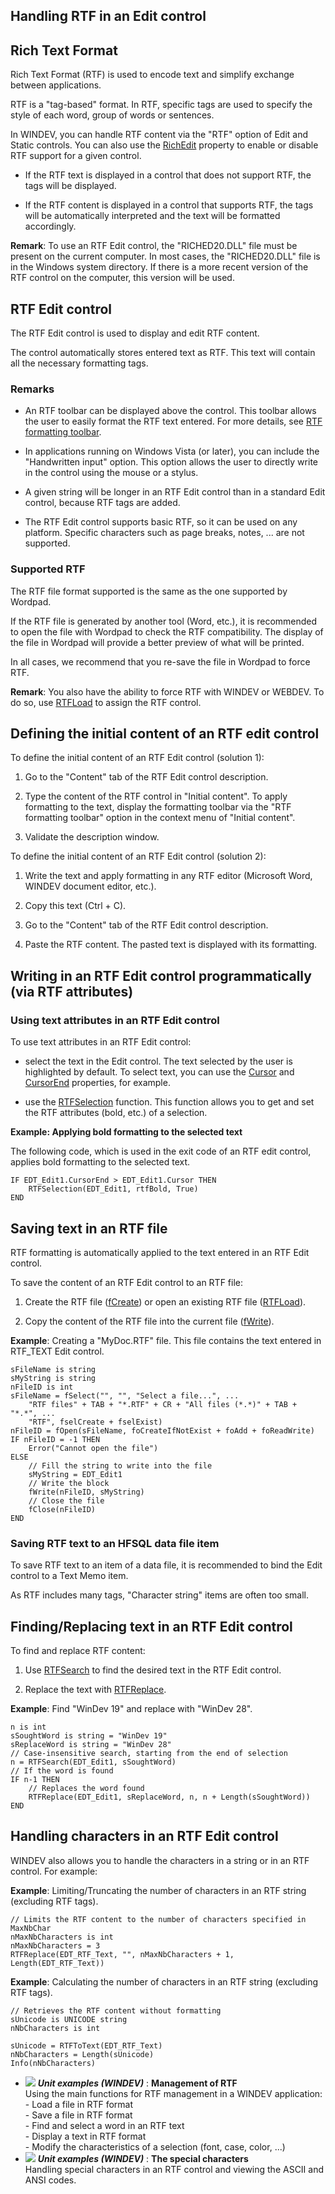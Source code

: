 
## Handling RTF in an Edit control
			



<a name="NOTE1"></a>
<a name="NOTE1_1"></a>


## Rich Text Format
<a name="rich_text_format_ELTTEXTE000231"></a>
Rich Text Format (RTF) is used to encode text and simplify exchange between applications.

RTF is a "tag-based" format. In RTF, specific tags are used to specify the style of each word, group of words or sentences.

In WINDEV, you can handle RTF content via the "RTF" option of Edit and Static controls. 
You can also use the [RichEdit](../Proprietes/2510108.md) property to enable or disable RTF support for a given control.

- If the RTF text is displayed in a control that does not support RTF, the tags will be displayed.

- If the RTF content is displayed in a control that supports RTF, the tags will be automatically interpreted and the text will be formatted accordingly.




**Remark**: To use an RTF Edit control, the "RICHED20.DLL" file must be present on the current computer. In most cases, the "RICHED20.DLL" file is in the Windows system directory. If there is a more recent version of the RTF control on the computer, this version will be used.

<a name="NOTE2"></a>
<a name="NOTE2_1"></a>


## RTF Edit control
<a name="rtf_edit_control_ELTTEXTE000255"></a>
The RTF Edit control is used to display and edit RTF content.

The control automatically stores entered text as RTF. This text will contain all the necessary formatting tags.


### Remarks
<a name="remarks_ELTPARAGRAPHE000039"></a>

- An RTF toolbar can be displayed above the control. This toolbar allows the user to easily format the RTF text entered. For more details, see [RTF formatting toolbar](../WDChamp/9500104.md).

- In applications running on Windows Vista (or later), you can include the "Handwritten input" option. This option allows the user to directly write in the control using the mouse or a stylus. 

- A given string will be longer in an RTF Edit control than in a standard Edit control, because RTF tags are added.

- The RTF Edit control supports basic RTF, so it can be used on any platform. Specific characters such as page breaks, notes, ... are not supported.



<a name="NOTE2_2"></a>


### Supported RTF
<a name="supported_rtf_ELTPARAGRAPHE000052"></a>

The RTF file format supported is the same as the one supported by Wordpad. 

If the RTF file is generated by another tool (Word, etc.), it is recommended to open the file with Wordpad to check the RTF compatibility. The display of the file in Wordpad will provide a better preview of what will be printed.

In all cases, we recommend that you re-save the file in Wordpad to force RTF.

**Remark**: You also have the ability to force RTF with WINDEV or WEBDEV. To do so, use [RTFLoad](../WDLang1/3025041.md) to assign the RTF control.

<a name="NOTE3"></a>
<a name="NOTE3_1"></a>


## Defining the initial content of an RTF edit control
<a name="defining_the_initial_content_rtf_edit_control_ELTTEXTE000291"></a>
To define the initial content of an RTF Edit control (solution 1): 

1. Go to the "Content" tab of the RTF Edit control description.

2. Type the content of the RTF control in "Initial content". To apply formatting to the text, display the formatting toolbar via the "RTF formatting toolbar" option in the context menu of "Initial content".

3. Validate the description window.



<a name="NOTE3_2"></a>
To define the initial content of an RTF Edit control (solution 2): 

1. Write the text and apply formatting in any RTF editor (Microsoft Word, WINDEV document editor, etc.).

2. Copy this text (Ctrl + C).

3. Go to the "Content" tab of the RTF Edit control description.

4. Paste the RTF content. The pasted text is displayed with its formatting.




<a name="NOTE4"></a>
<a name="NOTE4_1"></a>


## Writing in an RTF Edit control programmatically (via RTF attributes)
<a name="writing_rtf_edit_control_programmatically_via_rtf_attributes_ELTTEXTE000321"></a>


### Using text attributes in an RTF Edit control
<a name="using_text_attributes_rtf_edit_control_ELTPARAGRAPHE000091"></a>

To use text attributes in an RTF Edit control: 

- select the text in the Edit control. The text selected by the user is highlighted by default. To select text, you can use the [Cursor](../Proprietes/2510025.md) and [CursorEnd](../Proprietes/2510047.md) properties, for example.

- use the [RTFSelection](../WDLang1/3025023.md) function. This function allows you to get and set the RTF attributes (bold, etc.) of a selection.




**Example: Applying bold formatting to the selected text**

The following code, which is used in the exit code of an RTF edit control, applies bold formatting to the selected text.


```wl
IF EDT_Edit1.CursorEnd > EDT_Edit1.Cursor THEN
	RTFSelection(EDT_Edit1, rtfBold, True)
END
```


<a name="NOTE5"></a>
<a name="NOTE5_1"></a>


## Saving text in an RTF file
<a name="saving_text_rtf_file_ELTTEXTE000345"></a>
RTF formatting is automatically applied to the text entered in an RTF Edit control.

To save the content of an RTF Edit control to an RTF file:

1. Create the RTF file ([fCreate](../WDLang1/3036017.md)) or open an existing RTF file ([RTFLoad](../WDLang1/3025041.md)).

2. Copy the content of the RTF file into the current file ([fWrite](../WDLang1/3036014.md)).






**Example**: Creating a "MyDoc.RTF" file. This file contains the text entered in RTF_TEXT Edit control.


```wl
sFileName is string
sMyString is string
nFileID is int
sFileName = fSelect("", "", "Select a file...", ...
	"RTF files" + TAB + "*.RTF" + CR + "All files (*.*)" + TAB + "*.*", ...
	"RTF", fselCreate + fselExist)
nFileID = fOpen(sFileName, foCreateIfNotExist + foAdd + foReadWrite)
IF nFileID = -1 THEN
	Error("Cannot open the file")
ELSE
	// Fill the string to write into the file
	sMyString = EDT_Edit1
	// Write the block
	fWrite(nFileID, sMyString)
	// Close the file
	fClose(nFileID)
END
```

<a name="NOTE5_3"></a>


### Saving RTF text to an HFSQL data file item
<a name="saving_rtf_text_hfsql_data_file_item_ELTPARAGRAPHE000142"></a>

To save RTF text to an item of a data file, it is recommended to bind the Edit control to a Text Memo item.

As RTF includes many tags, "Character string" items are often too small.

<a name="NOTE6"></a>
<a name="NOTE6_1"></a>


## Finding/Replacing text in an RTF Edit control
<a name="findingreplacing_text_rtf_edit_control_ELTTEXTE000375"></a>
To find and replace RTF content: 

1. Use [RTFSearch](../WDLang1/3025043.md) to find the desired text in the RTF Edit control.

2. Replace the text with [RTFReplace](../WDLang1/3025038.md).




**Example**: Find "WinDev 19" and replace with "WinDev 28". 


```wl
n is int
sSoughtWord is string = "WinDev 19"
sReplaceWord is string = "WinDev 28"
// Case-insensitive search, starting from the end of selection
n = RTFSearch(EDT_Edit1, sSoughtWord) 
// If the word is found
IF n-1 THEN
	// Replaces the word found
	RTFReplace(EDT_Edit1, sReplaceWord, n, n + Length(sSoughtWord))
END
```


<a name="NOTE7"></a>
<a name="NOTE7_1"></a>


## Handling characters in an RTF Edit control
<a name="handling_characters_rtf_edit_control_ELTTEXTE000399"></a>
WINDEV also allows you to handle the characters in a string or in an RTF control. For example: 

**Example**:  Limiting/Truncating the number of characters in an RTF string (excluding RTF tags). 


```wl
// Limits the RTF content to the number of characters specified in MaxNbChar
nMaxNbCharacters is int
nMaxNbCharacters = 3
RTFReplace(EDT_RTF_Text, "", nMaxNbCharacters + 1, Length(EDT_RTF_Text))
```


**Example**:  Calculating the number of characters in an RTF string (excluding RTF tags). 


```wl
// Retrieves the RTF content without formatting
sUnicode is UNICODE string
nNbCharacters is int

sUnicode = RTFToText(EDT_RTF_Text)
nNbCharacters = Length(sUnicode)
Info(nNbCharacters)
```







- ![](https://doc.pcsoft.fr/en-US/images/image.awp?langid=3&name=ManagementofRTF.gif) ***Unit examples (WINDEV)*** : **Management of RTF** <br>Using the main functions for RTF management in a WINDEV application:<br>- Load a file in RTF format<br>- Save a file in RTF format<br>- Find and select a word in an RTF text<br>- Display a text in RTF format<br>- Modify the characteristics of a selection (font, case, color, ...)
- ![](https://doc.pcsoft.fr/en-US/images/image.awp?langid=3&name=Thespecialcharacters.gif) ***Unit examples (WINDEV)*** : **The special characters** <br>Handling special characters in an RTF control and viewing the ASCII and ANSI codes.


